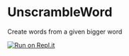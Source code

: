 # UnscrambleWord

Create words from a given bigger word

[![Run on Repl.it](https://repl.it/badge/github/Avatarable/UnscrambleWord)](https://repl.it/github/Avatarable/UnscrambleWord)